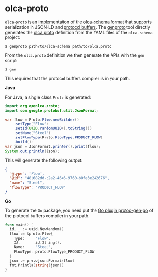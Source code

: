 # olca-proto
`olca-proto` is an implementation of the
[olca-schema](https://github.com/GreenDelta/olca-schema)
format that supports serialization in JSON-LD and
[protocol buffers](https://developers.google.com/protocol-buffers). The
[genproto](./scripts/genproto/main.go) tool directly generates the
[olca.proto](olca.proto) definition from the YAML files of the `olca-schema`
project:

```
$ genproto path/to/olca-schema path/to/olca.proto
```

From the `olca.proto` definition we then generate the APIs with the `gen`
script:

```
$ gen
```

This requires that the protocol buffers compiler is in your path.

__Java__

For Java, a single class `Proto` is generated:

```java
import org.openlca.proto;
import com.google.protobuf.util.JsonFormat;

var flow = Proto.Flow.newBuilder()
    .setType("Flow")
    .setId(UUID.randomUUID().toString())
    .setName("Steel")
    .setFlowType(Proto.FlowType.PRODUCT_FLOW)
    .build();
var json = JsonFormat.printer().print(flow);
System.out.println(json);
```

This will generate the following output:

```json
{
  "@type": "Flow",
  "@id": "481682dd-c2a2-4646-9760-b0fe3e242676",
  "name": "Steel",
  "flowType": "PRODUCT_FLOW"
}
```

__Go__

To generate the `Go` package, you need put the
[Go plugin protoc-gen-go](https://github.com/protocolbuffers/protobuf-go) of the
protocol buffers compiler in your path.

```go
func main() {
  id, _ := uuid.NewRandom()
  flow := &proto.Flow{
    Type:     "Flow",
    Id:       id.String(),
    Name:     "Steel",
    FlowType: proto.FlowType_PRODUCT_FLOW,
  }
  json := protojson.Format(flow)
  fmt.Println(string(json))
}
```
